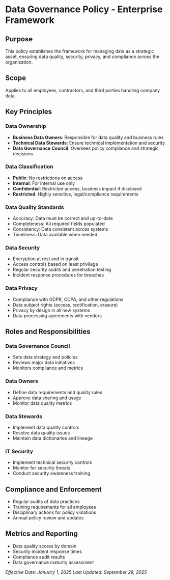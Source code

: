 # Data Governance Policy - Enterprise Framework

## Purpose
This policy establishes the framework for managing data as a strategic asset, ensuring data quality, security, privacy, and compliance across the organization.

## Scope
Applies to all employees, contractors, and third parties handling company data.

## Key Principles

### Data Ownership
- **Business Data Owners**: Responsible for data quality and business rules
- **Technical Data Stewards**: Ensure technical implementation and security
- **Data Governance Council**: Oversees policy compliance and strategic decisions

### Data Classification
- **Public**: No restrictions on access
- **Internal**: For internal use only
- **Confidential**: Restricted access, business impact if disclosed
- **Restricted**: Highly sensitive, legal/compliance requirements

### Data Quality Standards
- Accuracy: Data must be correct and up-to-date
- Completeness: All required fields populated
- Consistency: Data consistent across systems
- Timeliness: Data available when needed

### Data Security
- Encryption at rest and in transit
- Access controls based on least privilege
- Regular security audits and penetration testing
- Incident response procedures for breaches

### Data Privacy
- Compliance with GDPR, CCPA, and other regulations
- Data subject rights (access, rectification, erasure)
- Privacy by design in all new systems
- Data processing agreements with vendors

## Roles and Responsibilities

### Data Governance Council
- Sets data strategy and policies
- Reviews major data initiatives
- Monitors compliance and metrics

### Data Owners
- Define data requirements and quality rules
- Approve data sharing and usage
- Monitor data quality metrics

### Data Stewards
- Implement data quality controls
- Resolve data quality issues
- Maintain data dictionaries and lineage

### IT Security
- Implement technical security controls
- Monitor for security threats
- Conduct security awareness training

## Compliance and Enforcement
- Regular audits of data practices
- Training requirements for all employees
- Disciplinary actions for policy violations
- Annual policy review and updates

## Metrics and Reporting
- Data quality scores by domain
- Security incident response times
- Compliance audit results
- Data governance maturity assessment

*Effective Date: January 1, 2025*
*Last Updated: September 28, 2025*